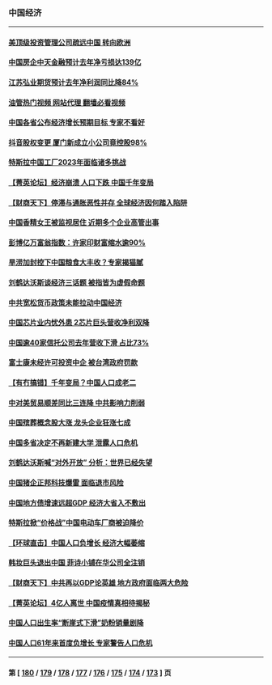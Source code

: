 ### 中国经济
---
#### [美顶级投资管理公司疏远中国 转向欧洲](../../pages/ncid283/n13914279.md?01241645) 
#### [中国房企中天金融预计去年净亏损达139亿](../../pages/ncid283/n13913518.md?01241645) 
#### [江苏弘业期货预计去年净利润同比降84%](../../pages/ncid283/n13913500.md?01241645) 
#### [油管热门视频 网站代理 翻墙必看视频](http://138.2.39.72:81/youtube.html?epic-marker?01241645)
#### [中国各省公布经济增长预期目标  专家不看好](../../pages/ncid283/n13912766.md?01241645) 
#### [抖音股权变更 厦门新成立小公司竟控股98%](../../pages/ncid283/n13912606.md?01241645) 
#### [特斯拉中国工厂2023年面临诸多挑战](../../pages/ncid283/n13912365.md?01241645) 
#### [【菁英论坛】经济崩溃 人口下跌 中国千年变局](../../pages/ncid283/n13912589.md?01241645) 
#### [【财商天下】停滞与通胀恶性并存 全球经济因何踏入陷阱](../../pages/ncid283/n13912238.md?01241645) 
#### [中国香精女王被监视居住 近期多个企业高管出事](../../pages/ncid283/n13912057.md?01241645) 
#### [彭博亿万富翁指数：许家印财富缩水逾90%](../../pages/ncid283/n13911984.md?01241645) 
#### [旱涝加封控下中国粮食大丰收？专家揭猫腻](../../pages/ncid283/n13911918.md?01241645) 
#### [刘鹤达沃斯谈经济三话题 被指皆为虚假命题](../../pages/ncid283/n13911685.md?01241645) 
#### [中共宽松货币政策未能拉动中国经济](../../pages/ncid283/n13911357.md?01241645) 
#### [中国芯片业内忧外患 2芯片巨头营收净利双降](../../pages/ncid283/n13911236.md?01241645) 
#### [中国逾40家信托公司去年营收下滑 占比73%](../../pages/ncid283/n13911263.md?01241645) 
#### [富士康未经许可投资中企 被台湾政府罚款](../../pages/ncid283/n13911134.md?01241645) 
#### [【有冇搞错】千年变局？中国人口成老二](../../pages/ncid283/n13910785.md?01241645) 
#### [中对美贸易顺差同比三连降 中共影响力削弱](../../pages/ncid283/n13910720.md?01241645) 
#### [中国殡葬概念股大涨 龙头企业狂涨七成](../../pages/ncid283/n13910670.md?01241645) 
#### [中国多省决定不再新建大学 泄露人口危机](../../pages/ncid283/n13910617.md?01241645) 
#### [刘鹤达沃斯喊“对外开放” 分析：世界已经失望](../../pages/ncid283/n13910246.md?01241645) 
#### [中国猪企正邦科技爆雷 面临退市风险](../../pages/ncid283/n13910355.md?01241645) 
#### [中国地方债增速远超GDP 经济大省入不敷出](../../pages/ncid283/n13910332.md?01241645) 
#### [特斯拉掀“价格战”中国电动车厂商被迫降价](../../pages/ncid283/n13910312.md?01241645) 
#### [【环球直击】中国人口负增长 经济大幅萎缩](../../pages/ncid283/n13909484.md?01241645) 
#### [韩妆巨头退出中国 菲诗小铺在华公司全注销](../../pages/ncid283/n13909531.md?01241645) 
#### [【财商天下】中共再以GDP论英雄 地方政府面临两大危险](../../pages/ncid283/n13909555.md?01241645) 
#### [【菁英论坛】4亿人离世 中国疫情真相待揭秘](../../pages/ncid283/n13909502.md?01241645) 
#### [中国人口出生率“断崖式下滑”奶粉销量剧降](../../pages/ncid283/n13909477.md?01241645) 
#### [中国人口61年来首度负增长 专家警告人口危机](../../pages/ncid283/n13909055.md?01241645) 

---
#### 第 [ [180](./180.md?01241645) / [179](./179.md?01241645) / [178](./178.md?01241645) / [177](./177.md?01241645) / [176](./176.md?01241645) / [175](./175.md?01241645) / [174](./174.md?01241645) / [173](./173.md?01241645) ] 页
